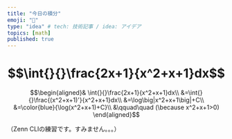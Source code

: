 ```yaml
---
title: "今日の積分"
emoji: "🍣"
type: "idea" # tech: 技術記事 / idea: アイデア
topics: [math]
published: true
---
```

# $$\int{}{}\frac{2x+1}{x^2+x+1}dx$$

$$\begin{aligned}&
\int{}{}\frac{2x+1}{x^2+x+1}dx\\
&=\int{}{}\frac{(x^2+x+1)'}{x^2+x+1}dx\\
&=\log\big|x^2+x+1\big|+C\\
&=\color{blue}{\log(x^2+x+1)+C}\\
&\qquad\quad (\because x^2+x+1>0)
\end{aligned}$$

（Zenn CLIの練習です。すみません。。。）
